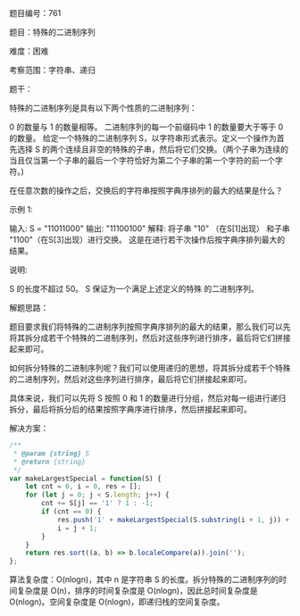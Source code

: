 题目编号：761

题目：特殊的二进制序列

难度：困难

考察范围：字符串、递归

题干：

特殊的二进制序列是具有以下两个性质的二进制序列：

0 的数量与 1 的数量相等。
二进制序列的每一个前缀码中 1 的数量要大于等于 0 的数量。
给定一个特殊的二进制序列 S，以字符串形式表示。定义一个操作为首先选择 S 的两个连续且非空的特殊的子串，然后将它们交换。（两个子串为连续的当且仅当第一个子串的最后一个字符恰好为第二个子串的第一个字符的前一个字符。)

在任意次数的操作之后，交换后的字符串按照字典序排列的最大的结果是什么？

示例 1:

输入: S = "11011000"
输出: "11100100"
解释:
将子串 "10" （在S[1]出现） 和子串 "1100"（在S[3]出现）进行交换。
这是在进行若干次操作后按字典序排列最大的结果。

说明:

S 的长度不超过 50。
S 保证为一个满足上述定义的特殊 的二进制序列。

解题思路：

题目要求我们将特殊的二进制序列按照字典序排列的最大的结果，那么我们可以先将其拆分成若干个特殊的二进制序列，然后对这些序列进行排序，最后将它们拼接起来即可。

如何拆分特殊的二进制序列呢？我们可以使用递归的思想，将其拆分成若干个特殊的二进制序列，然后对这些序列进行排序，最后将它们拼接起来即可。

具体来说，我们可以先将 S 按照 0 和 1 的数量进行分组，然后对每一组进行递归拆分，最后将拆分后的结果按照字典序进行排序，然后拼接起来即可。

解决方案：

```javascript
/**
 * @param {string} S
 * @return {string}
 */
var makeLargestSpecial = function(S) {
    let cnt = 0, i = 0, res = [];
    for (let j = 0; j < S.length; j++) {
        cnt += S[j] == '1' ? 1 : -1;
        if (cnt == 0) {
            res.push('1' + makeLargestSpecial(S.substring(i + 1, j)) + '0');
            i = j + 1;
        }
    }
    return res.sort((a, b) => b.localeCompare(a)).join('');
};
```

算法复杂度：O(nlogn)，其中 n 是字符串 S 的长度。拆分特殊的二进制序列的时间复杂度是 O(n)，排序的时间复杂度是 O(nlogn)，因此总时间复杂度是 O(nlogn)。空间复杂度是 O(nlogn)，即递归栈的空间复杂度。